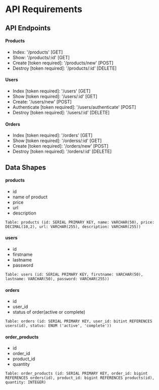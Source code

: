 # API Requirements

## API Endpoints

#### Products

- Index: '/products' [GET]
- Show: '/products/:id' [GET]
- Create [token required]: '/products/new' [POST]
- Destroy [token required]: '/products/:id' [DELETE]

#### Users

- Index [token required]: '/users' [GET]
- Show [token required]: '/users/:id' [GET]
- Create: '/users/new' [POST]
- Authenticate [token required]: '/users/authenticate' [POST]
- Destroy [token required]: '/users/:id' [DELETE]

#### Orders

- Index [token required]: '/orders' [GET]
- Show [token required]: '/orderss/:id' [GET]
- Create [token required]: '/orders/new' [POST]
- Destroy [token required]: '/orders/:id' [DELETE]

## Data Shapes

#### products

- id
- name of product
- price
- url
- description

```
Table: products (id: SERIAL PRIMARY KEY, name: VARCHAR(50), price: DECIMAL(10,2), url: VARCHAR(255), description: VARCHAR(255))
```

#### users

- id
- firstname
- lastname
- password

```
Table: users (id: SERIAL PRIMARY KEY, firstname: VARCHAR(50), lastname: VARCHAR(50), password: VARCHAR(255))
```

#### orders

- id
- user_id
- status of order(active or complete)

```
Table: orders (id: SERIAL PRIMARY KEY, user_id: bitint REFERENCES users(id), status: ENUM ('active', 'complete'))
```

#### order_products

- id
- order_id
- product_id
- quantity

```
Table: order_products (id: SERIAL PRIMARY KEY, order_id: bigint REFERENCES orders(id), product_id: bigint REFERENCES products(id), quantity: INTEGER)
```
